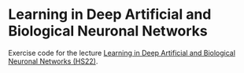 # Learning in Deep Artificial and Biological Neuronal Networks

Exercise code for the lecture [Learning in Deep Artificial and Biological Neuronal Networks (HS22)](https://www.vvz.ethz.ch/Vorlesungsverzeichnis/lerneinheit.view?lerneinheitId=163117&semkez=2022W&ansicht=LEHRVERANSTALTUNGEN&lang=en). 